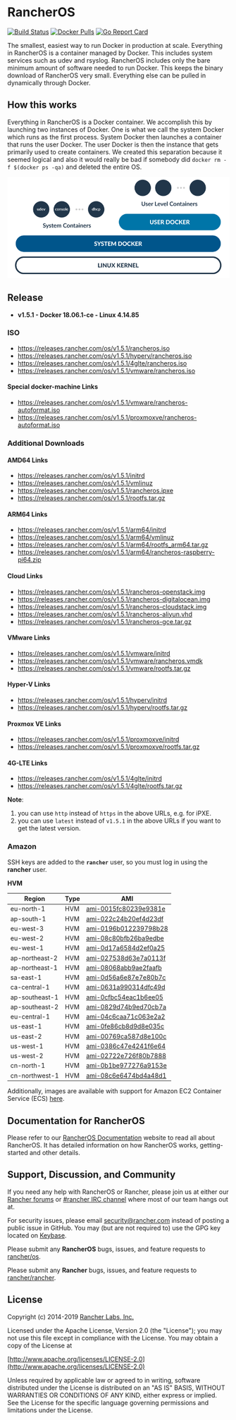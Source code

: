 # RancherOS

[![Build Status](https://drone8.rancher.io/api/badges/rancher/os/status.svg?branch=master)](https://drone8.rancher.io/rancher/os)
[![Docker Pulls](https://img.shields.io/docker/pulls/rancher/os.svg)](https://store.docker.com/community/images/rancher/os)
[![Go Report Card](https://goreportcard.com/badge/github.com/rancher/os)](https://goreportcard.com/badge/github.com/rancher/os)

The smallest, easiest way to run Docker in production at scale.  Everything in RancherOS is a container managed by Docker.  This includes system services such as udev and rsyslog.  RancherOS includes only the bare minimum amount of software needed to run Docker.  This keeps the binary download of RancherOS very small.  Everything else can be pulled in dynamically through Docker.

## How this works

Everything in RancherOS is a Docker container.  We accomplish this by launching two instances of
Docker.  One is what we call the system Docker which runs as the first process.  System Docker then launches
a container that runs the user Docker.  The user Docker is then the instance that gets primarily
used to create containers.  We created this separation because it seemed logical and also
it would really be bad if somebody did `docker rm -f $(docker ps -qa)` and deleted the entire OS.

![How it works](./rancheros.png "How it works")

## Release

- **v1.5.1 - Docker 18.06.1-ce - Linux 4.14.85**

### ISO

- https://releases.rancher.com/os/v1.5.1/rancheros.iso
- https://releases.rancher.com/os/v1.5.1/hyperv/rancheros.iso
- https://releases.rancher.com/os/v1.5.1/4glte/rancheros.iso
- https://releases.rancher.com/os/v1.5.1/vmware/rancheros.iso

#### Special docker-machine Links

- https://releases.rancher.com/os/v1.5.1/vmware/rancheros-autoformat.iso
- https://releases.rancher.com/os/v1.5.1/proxmoxve/rancheros-autoformat.iso

### Additional Downloads

#### AMD64 Links

* https://releases.rancher.com/os/v1.5.1/initrd
* https://releases.rancher.com/os/v1.5.1/vmlinuz
* https://releases.rancher.com/os/v1.5.1/rancheros.ipxe
* https://releases.rancher.com/os/v1.5.1/rootfs.tar.gz

#### ARM64 Links

* https://releases.rancher.com/os/v1.5.1/arm64/initrd
* https://releases.rancher.com/os/v1.5.1/arm64/vmlinuz
* https://releases.rancher.com/os/v1.5.1/arm64/rootfs_arm64.tar.gz
* https://releases.rancher.com/os/v1.5.1/arm64/rancheros-raspberry-pi64.zip

#### Cloud Links

* https://releases.rancher.com/os/v1.5.1/rancheros-openstack.img
* https://releases.rancher.com/os/v1.5.1/rancheros-digitalocean.img
* https://releases.rancher.com/os/v1.5.1/rancheros-cloudstack.img
* https://releases.rancher.com/os/v1.5.1/rancheros-aliyun.vhd
* https://releases.rancher.com/os/v1.5.1/rancheros-gce.tar.gz

#### VMware Links

* https://releases.rancher.com/os/v1.5.1/vmware/initrd
* https://releases.rancher.com/os/v1.5.1/vmware/rancheros.vmdk
* https://releases.rancher.com/os/v1.5.1/vmware/rootfs.tar.gz

#### Hyper-V Links

* https://releases.rancher.com/os/v1.5.1/hyperv/initrd
* https://releases.rancher.com/os/v1.5.1/hyperv/rootfs.tar.gz

#### Proxmox VE Links

* https://releases.rancher.com/os/v1.5.1/proxmoxve/initrd
* https://releases.rancher.com/os/v1.5.1/proxmoxve/rootfs.tar.gz

#### 4G-LTE Links

* https://releases.rancher.com/os/v1.5.1/4glte/initrd
* https://releases.rancher.com/os/v1.5.1/4glte/rootfs.tar.gz

**Note**:
1. you can use `http` instead of `https` in the above URLs, e.g. for iPXE.
2. you can use `latest` instead of `v1.5.1` in the above URLs if you want to get the latest version.

### Amazon

SSH keys are added to the **`rancher`** user, so you must log in using the **rancher** user.

**HVM**

Region | Type | AMI
-------|------|------
eu-north-1 | HVM | [ami-0015fc80239e9381e](https://eu-north-1.console.aws.amazon.com/ec2/home?region=eu-north-1#launchInstanceWizard:ami=ami-0015fc80239e9381e)
ap-south-1 | HVM | [ami-022c24b20ef4d23df](https://ap-south-1.console.aws.amazon.com/ec2/home?region=ap-south-1#launchInstanceWizard:ami=ami-022c24b20ef4d23df)
eu-west-3 | HVM | [ami-0196b012239798b28](https://eu-west-3.console.aws.amazon.com/ec2/home?region=eu-west-3#launchInstanceWizard:ami=ami-0196b012239798b28)
eu-west-2 | HVM | [ami-08c80bfb26ba9edbe](https://eu-west-2.console.aws.amazon.com/ec2/home?region=eu-west-2#launchInstanceWizard:ami=ami-08c80bfb26ba9edbe)
eu-west-1 | HVM | [ami-0d17a6584d2ef0a25](https://eu-west-1.console.aws.amazon.com/ec2/home?region=eu-west-1#launchInstanceWizard:ami=ami-0d17a6584d2ef0a25)
ap-northeast-2 | HVM | [ami-027538d63e7a0113f](https://ap-northeast-2.console.aws.amazon.com/ec2/home?region=ap-northeast-2#launchInstanceWizard:ami=ami-027538d63e7a0113f)
ap-northeast-1 | HVM | [ami-08068abb9ae2faafb](https://ap-northeast-1.console.aws.amazon.com/ec2/home?region=ap-northeast-1#launchInstanceWizard:ami=ami-08068abb9ae2faafb)
sa-east-1 | HVM | [ami-0d56a6e87e7e80b7c](https://sa-east-1.console.aws.amazon.com/ec2/home?region=sa-east-1#launchInstanceWizard:ami=ami-0d56a6e87e7e80b7c)
ca-central-1 | HVM | [ami-0631a990314dfc49d](https://ca-central-1.console.aws.amazon.com/ec2/home?region=ca-central-1#launchInstanceWizard:ami=ami-0631a990314dfc49d)
ap-southeast-1 | HVM | [ami-0cfbc54eac1b6ee05](https://ap-southeast-1.console.aws.amazon.com/ec2/home?region=ap-southeast-1#launchInstanceWizard:ami=ami-0cfbc54eac1b6ee05)
ap-southeast-2 | HVM | [ami-0829d74b9ed70cb7a](https://ap-southeast-2.console.aws.amazon.com/ec2/home?region=ap-southeast-2#launchInstanceWizard:ami=ami-0829d74b9ed70cb7a)
eu-central-1 | HVM | [ami-04c6caa71c063e2a2](https://eu-central-1.console.aws.amazon.com/ec2/home?region=eu-central-1#launchInstanceWizard:ami=ami-04c6caa71c063e2a2)
us-east-1 | HVM | [ami-0fe86cb8d9d8e035c](https://us-east-1.console.aws.amazon.com/ec2/home?region=us-east-1#launchInstanceWizard:ami=ami-0fe86cb8d9d8e035c)
us-east-2 | HVM | [ami-00769ca587d8e100c](https://us-east-2.console.aws.amazon.com/ec2/home?region=us-east-2#launchInstanceWizard:ami=ami-00769ca587d8e100c)
us-west-1 | HVM | [ami-0386c47e4241f6e64](https://us-west-1.console.aws.amazon.com/ec2/home?region=us-west-1#launchInstanceWizard:ami=ami-0386c47e4241f6e64)
us-west-2 | HVM | [ami-02722e726f80b7888](https://us-west-2.console.aws.amazon.com/ec2/home?region=us-west-2#launchInstanceWizard:ami=ami-02722e726f80b7888)
cn-north-1 | HVM | [ami-0b1be977276a9153e](https://cn-north-1.console.amazonaws.cn/ec2/home?region=cn-north-1#launchInstanceWizard:ami=ami-0b1be977276a9153e)
cn-northwest-1 | HVM | [ami-08c6e6474bd4a48d1](https://cn-northwest-1.console.amazonaws.cn/ec2/home?region=cn-northwest-1#launchInstanceWizard:ami=ami-08c6e6474bd4a48d1)

Additionally, images are available with support for Amazon EC2 Container Service (ECS) [here](https://rancher.com/docs/os/v1.x/en/installation/amazon-ecs/#amazon-ecs-enabled-amis).

## Documentation for RancherOS

Please refer to our [RancherOS Documentation](https://rancher.com/docs/os/v1.x/en/) website to read all about RancherOS. It has detailed information on how RancherOS works, getting-started and other details.

## Support, Discussion, and Community
If you need any help with RancherOS or Rancher, please join us at either our [Rancher forums](http://forums.rancher.com) or [#rancher IRC channel](http://webchat.freenode.net/?channels=rancher) where most of our team hangs out at.

For security issues, please email security@rancher.com instead of posting a public issue in GitHub.  You may (but are not required to) use the GPG key located on [Keybase](https://keybase.io/rancher).


Please submit any **RancherOS** bugs, issues, and feature requests to [rancher/os](//github.com/rancher/os/issues).

Please submit any **Rancher** bugs, issues, and feature requests to [rancher/rancher](//github.com/rancher/rancher/issues).

## License

Copyright (c) 2014-2019 [Rancher Labs, Inc.](http://rancher.com)

Licensed under the Apache License, Version 2.0 (the "License");
you may not use this file except in compliance with the License.
You may obtain a copy of the License at

[http://www.apache.org/licenses/LICENSE-2.0](http://www.apache.org/licenses/LICENSE-2.0)

Unless required by applicable law or agreed to in writing, software
distributed under the License is distributed on an "AS IS" BASIS,
WITHOUT WARRANTIES OR CONDITIONS OF ANY KIND, either express or implied.
See the License for the specific language governing permissions and
limitations under the License.
